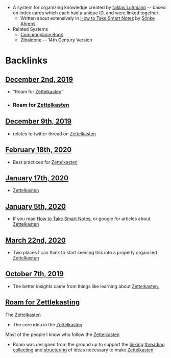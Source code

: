 - A system for organizing knowledge created by [Niklas Luhmann](<Niklas Luhmann.md>) -- based on index cards which each had a unique ID, and were linked together.
    - Written about extensively in [How to Take Smart Notes](<How to Take Smart Notes.md>) by [Sönke Ahrens](<Sönke Ahrens.md>)
- Related Systems
    - [Commonplace Book](<Commonplace Book.md>)
    - Zibaldone -- 14th Century Version

# Backlinks
## [December 2nd, 2019](<December 2nd, 2019.md>)
- "Roam for [Zettelkasten](<Zettelkasten.md>)"

- ### Roam for [Zettelkasten](<Zettelkasten.md>)

## [December 9th, 2019](<December 9th, 2019.md>)
- relates to twitter thread on [Zettelkasten](<Zettelkasten.md>)

## [February 18th, 2020](<February 18th, 2020.md>)
- Best practices for [Zettelkasten](<Zettelkasten.md>)

## [January 17th, 2020](<January 17th, 2020.md>)
- [Zettelkasten](<Zettelkasten.md>)

## [January 5th, 2020](<January 5th, 2020.md>)
- If you read [How to Take Smart Notes](<How to Take Smart Notes.md>), or google for articles about [Zettelkasten](<Zettelkasten.md>)

## [March 22nd, 2020](<March 22nd, 2020.md>)
- Two places I can think to start seeding this into a properly organized [Zettelkasten](<Zettelkasten.md>)

## [October 7th, 2019](<October 7th, 2019.md>)
- The better insights came from things like learning about [Zettelkasten](<Zettelkasten.md>),

## [Roam for Zettlekasting](<Roam for Zettlekasting.md>)
The [Zettelkasten](<Zettelkasten.md>)

- The core idea in the [Zettelkasten](<Zettelkasten.md>)

Most of the people I know who follow the [Zettelkasten](<Zettelkasten.md>)

- Roam was designed from the ground up to support the [linking](<linking.md>) [threading](<threading.md>) [collecting](<collecting.md>) and [structuring](<structuring.md>) of ideas necessary to make [Zettelkasten](<Zettelkasten.md>)


